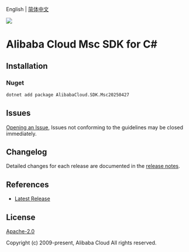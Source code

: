 English | [简体中文](README-CN.md)

![](https://aliyunsdk-pages.alicdn.com/icons/AlibabaCloud.svg)

# Alibaba Cloud Msc SDK for C#

## Installation

### Nuget

```bash
dotnet add package AlibabaCloud.SDK.Msc20250427
```

## Issues

[Opening an Issue](https://github.com/aliyun/alibabacloud-csharp-sdk/issues/new), Issues not conforming to the guidelines may be closed immediately.

## Changelog

Detailed changes for each release are documented in the [release notes](./ChangeLog.md).

## References

* [Latest Release](https://github.com/aliyun/alibabacloud-csharp-sdk/)

## License

[Apache-2.0](http://www.apache.org/licenses/LICENSE-2.0)

Copyright (c) 2009-present, Alibaba Cloud All rights reserved.
